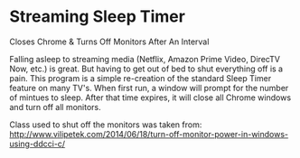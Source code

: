 # Streaming Sleep Timer
Closes Chrome &amp; Turns Off Monitors After An Interval

Falling asleep to streaming media (Netflix, Amazon Prime Video, DirecTV Now, etc.) is great. But having to get out of bed to shut everything off is a pain. This program is a simple re-creation of the standard Sleep Timer feature on many TV's. When first run, a window will prompt for the number of mintues to sleep. After that time expires, it will close all Chrome windows and turn off all monitors.

Class used to shut off the monitors was taken from: http://www.vilipetek.com/2014/06/18/turn-off-monitor-power-in-windows-using-ddcci-c/
